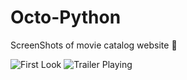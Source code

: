 Octo-Python
===========

ScreenShots of movie catalog website :movie_camera:

![First Look](https://raw.githubusercontent.com/amarlearning/OctoPython/master/Screenshots/2.jpg)
![Trailer Playing](https://raw.githubusercontent.com/amarlearning/OctoPython/master/Screenshots/1.jpg)
